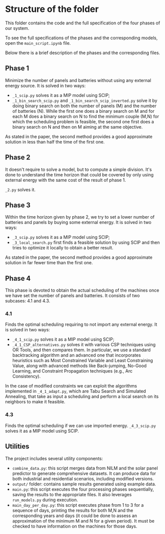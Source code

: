 # Structure of the folder
This folder contains the code and the full specification of the four phases of our
system. 

To see the full specifications of the phases and the corresponding models, open the 
`main_script.ipynb` file.

Below there is a brief description of the phases and the corresponding files.

## Phase 1
Minimize the number of panels and batteries without using any external energy source.
It is solved in two ways:
- `_1_scip.py` solves it as a MIP model using SCIP;
- `_1_bin_search_scip.py` and `_1_bin_search_scip_inverted.py` solve it by doing binary search on both the number of panels (M) and the number of batteries (N). 
While the first one does a binary search on M and for each M does a binary search on N to find the minimum couple (M,N) for which the scheduling problem is feasible,
the second one first does a binary search on N and then on M aiming at the same objective.

As stated in the paper, the second method provides a good approximate solution in less than half the time of the first one.

## Phase 2
It doesn't require to solve a model, but to compute a simple division.
It's done to understand the time horizon that could be covered by only using external energy with the same cost of the result of phase 1.

`_2.py` solves it.

## Phase 3
Within the time horizon given by phase 2, we try to set a lower number of batteries and panels by buying some external energy. 
It is solved in two ways:
- `_3_scip.py` solves it as a MIP model using SCIP;
- `_3_local_search.py` first finds a feasible solution by using SCIP and then tries to optimize it locally to obtain a better result.

As stated in the paper, the second method provides a good approximate solution in far fewer time than the first one.

## Phase 4
This phase is devoted to obtain the actual scheduling of the machines once we have set the number of panels and batteries.
It consists of two subcases: 4.1 and 4.3.

### 4.1
Finds the optimal scheduling requiring to not import any external energy.
It is solved in two ways:
- `_4_1_scip.py` solves it as a MIP model using SCIP;
- `_4_1_CSP_alternatives.py` solves it with various CSP techniques using OR Tools, and then compares them. In particular,
we use a standard backtracking algorithm and an advanced one that incorporates heuristics such as Most Constrained Variable and Least Constraining Value, along with advanced methods like Back-jumping, No-Good Learning, and Constraint Propagation techniques (e.g., Arc Consistency).

In the case of modified constraints we can exploit the algorithms implemented in `_4_1_adapt.py`, which are Tabu Search and
Simulated Annealing, that take as input a scheduling and perform a local search on its neighbors to make it feasible.

### 4.3 
Finds the optimal scheduling if we can use imported energy.
`_4_3_scip.py` solves it as a MIP model using SCIP.

## Utilities
The project includes several utility components:
- `combine_data.py`: this script merges data from NILM and the solar panel predictor to generate comprehensive datasets. It can produce data for both industrial and residential scenarios, including modified versions.
- `output/` folder: contains sample results generated using example data.
- `main.py`: this script executes the four processing phases sequentially, saving the results to the appropriate files. It also leverages `run_models.py` during execution.
- `main_day_per_day.py`: this script executes phase from 1 to 3 for a sequence of days, printing the results for both M,N and the corresponding years and days (it could be done to assess an approximation of the minimum M and N for a given period). It must be checked to have information on the machines for those days.